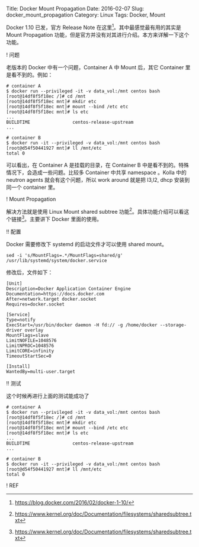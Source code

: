 Title: Docker Mount Propagation
Date: 2016-02-07
Slug: docker_mount_propagation
Category: Linux
Tags: Docker, Mount

Docker 1.10 已发，官方 Release Note 在这里[^1]。其中最感觉最有用的其实是 Mount Propagation 功能，但是官方并没有对其进行介绍。本方来详解一下这个功能。

! 问题

老版本的 Docker 中有一个问题，Container A 中 Mount 后，其它 Container 里是看不到的。例如：

```
# container A
$ docker run --privileged -it -v data_vol:/mnt centos bash
[root@14df8f5f18ec /]# cd /mnt
[root@14df8f5f18ec mnt]# mkdir etc
[root@14df8f5f18ec mnt]# mount --bind /etc etc
[root@14df8f5f18ec mnt]# ls etc
...
BUILDTIME                centos-release-upstream
...

# container B
$ docker run -it --privileged -v data_vol:/mnt centos bash
[root@d54f50441927 mnt]# ll /mnt/etc
total 0
```

可以看出，在 Container A 是挂载的目录，在 Container B 中是看不到的。特殊情况下，会造成一些问题。比较多 Container 中共享 namespace 。Kolla 中的 neutron agents 就会有这个问题，所以 work around 就是把 l3,l2, dhcp 安装到同一个 container 里。

! Mount Propagation

解决方法就是使用 Linux Mount shared subtree 功能[^2]。具体功能介绍可以看这个链接[^2]。主要讲下 Docker 里面的使用。

!! 配置

Docker 需要修改下 systemd 的启动文件才可以使用 shared mount。

```
sed -i 's/MountFlags=.*/MountFlags=shared/g' /usr/lib/systemd/system/docker.service
```

修改后，文件如下：

```
[Unit]
Description=Docker Application Container Engine
Documentation=https://docs.docker.com
After=network.target docker.socket
Requires=docker.socket

[Service]
Type=notify
ExecStart=/usr/bin/docker daemon -H fd:// -g /home/docker --storage-driver overlay
MountFlags=slave
LimitNOFILE=1048576
LimitNPROC=1048576
LimitCORE=infinity
TimeoutStartSec=0

[Install]
WantedBy=multi-user.target
```

!! 测试

这个时候再进行上面的测试能成功了

```
# container A
$ docker run --privileged -it -v data_vol:/mnt centos bash
[root@14df8f5f18ec /]# cd /mnt
[root@14df8f5f18ec mnt]# mkdir etc
[root@14df8f5f18ec mnt]# mount --bind /etc etc
[root@14df8f5f18ec mnt]# ls etc
...
BUILDTIME                centos-release-upstream
...

# container B
$ docker run -it --privileged -v data_vol:/mnt centos bash
[root@d54f50441927 mnt]# ll /mnt/etc
total 0
```

! REF

[^1]: https://blog.docker.com/2016/02/docker-1-10/
[^2]: https://www.kernel.org/doc/Documentation/filesystems/sharedsubtree.txt
